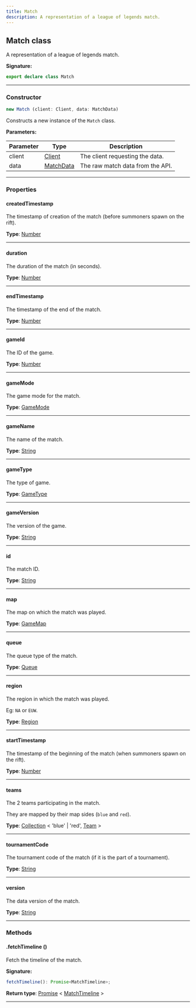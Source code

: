 ```yaml
---
title: Match
description: A representation of a league of legends match.
---
```


## Match class

A representation of a league of legends match.

**Signature:**

```ts
export declare class Match 
```

---

### Constructor

```ts
new Match (client: Client, data: MatchData)
```

Constructs a new instance of the `Match` class.

**Parameters:**

| Parameter | Type | Description |
| --------- | ---- | ----------- |
| client | [Client](/api/Client.md) | The client requesting the data. |
| data | [MatchData](/api/MatchData.md) | The raw match data from the API. |
---

### Properties

#### createdTimestamp

The timestamp of creation of the match (before summoners spawn on the rift).



**Type**: [Number](https://developer.mozilla.org/en-US/docs/Web/JavaScript/Reference/Global_Objects/Number)

---

#### duration

The duration of the match (in seconds).



**Type**: [Number](https://developer.mozilla.org/en-US/docs/Web/JavaScript/Reference/Global_Objects/Number)

---

#### endTimestamp

The timestamp of the end of the match.



**Type**: [Number](https://developer.mozilla.org/en-US/docs/Web/JavaScript/Reference/Global_Objects/Number)

---

#### gameId

The ID of the game.



**Type**: [Number](https://developer.mozilla.org/en-US/docs/Web/JavaScript/Reference/Global_Objects/Number)

---

#### gameMode

The game mode for the match.



**Type**: [GameMode](/api/GameMode.md)

---

#### gameName

The name of the match.



**Type**: [String](https://developer.mozilla.org/en-US/docs/Web/JavaScript/Reference/Global_Objects/String)

---

#### gameType

The type of game.



**Type**: [GameType](/api/GameType.md)

---

#### gameVersion

The version of the game.



**Type**: [String](https://developer.mozilla.org/en-US/docs/Web/JavaScript/Reference/Global_Objects/String)

---

#### id

The match ID.



**Type**: [String](https://developer.mozilla.org/en-US/docs/Web/JavaScript/Reference/Global_Objects/String)

---

#### map

The map on which the match was played.



**Type**: [GameMap](/api/GameMap.md)

---

#### queue

The queue type of the match.



**Type**: [Queue](/api/Queue.md)

---

#### region

The region in which the match was played.


Eg: `NA` or `EUW`.



**Type**: [Region](/api/Region.md)

---

#### startTimestamp

The timestamp of the beginning of the match (when summoners spawn on the rift).



**Type**: [Number](https://developer.mozilla.org/en-US/docs/Web/JavaScript/Reference/Global_Objects/Number)

---

#### teams

The 2 teams participating in the match.


They are mapped by their map sides (`blue` and `red`).



**Type**: [Collection](https://discord.js.org/#/docs/collection/stable/class/Collection) \< 'blue' \| 'red', [Team](/api/Team.md) \>

---

#### tournamentCode

The tournament code of the match (if it is the part of a tournament).



**Type**: [String](https://developer.mozilla.org/en-US/docs/Web/JavaScript/Reference/Global_Objects/String)

---

#### version

The data version of the match.



**Type**: [String](https://developer.mozilla.org/en-US/docs/Web/JavaScript/Reference/Global_Objects/String)

---

### Methods

#### .fetchTimeline ()

Fetch the timeline of the match.



**Signature:**

```ts
fetchTimeline(): Promise<MatchTimeline>;
```


**Return type**: [Promise](https://developer.mozilla.org/en-US/docs/Web/JavaScript/Reference/Global_Objects/Promise) \< [MatchTimeline](/api/MatchTimeline.md) \>

---

